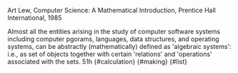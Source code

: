 ﻿Art Lew, Computer Science: A Mathematical Introduction, Prentice Hall International, 1985

Almost all the entities arising in the study of computer software systems including computer pgorams, languages, data structures, and operating systems, can be abstractly (mathematically) defined as 'algebraic systems': i.e., as set of objects together with certain 'relations' and 'operations' associated with the sets. 51h {#calculation} {#making} {#list}
